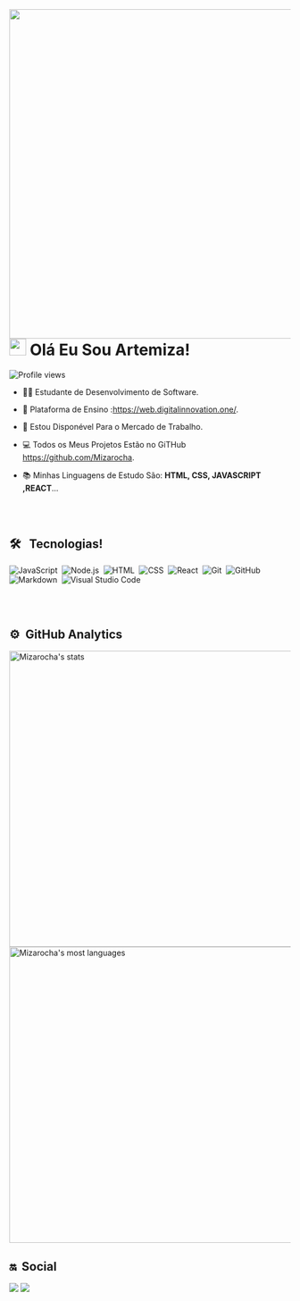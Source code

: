  
<img align="right" height="590em" src="https://raw.githubusercontent.com/gist/Mizarocha/618ef18e3bbb7cdfd200f3a4fc1aabc6/raw/201d47c76006c99fe0dc55ea92e76bdca5537f08/githubcard.svg"/>
<h1 align="left"> <img src="https://raw.githubusercontent.com/kaueMarques/kaueMarques/master/hi.gif" width="30px"> Olá Eu Sou Artemiza!</h1>
<p align="left"> <img src="https://komarev.com/ghpvc/?username=Mizarocha&color=yellow" alt="Profile views" /> </p>

- 👩‍🎓    Estudante de Desenvolvimento de Software.

- 🏫   Plataforma de Ensino :https://web.digitalinnovation.one/.

- 🔎    Estou Disponével Para o Mercado de Trabalho.

- 💻    Todos os Meus Projetos Estão no GiTHub https://github.com/Mizarocha.

- 📚     Minhas Linguagens de Estudo São: **HTML, CSS, JAVASCRIPT ,REACT**...
 
 
 
 <br><br>
 
## 🛠 &nbsp; Tecnologias!

![JavaScript](https://img.shields.io/badge/-JavaScript-05122A?style=flat&logo=javascript)&nbsp;
![Node.js](https://img.shields.io/badge/-Node.js-05122A?style=flat&logo=node.js)&nbsp;
![HTML](https://img.shields.io/badge/-HTML-05122A?style=flat&logo=HTML5)&nbsp;
![CSS](https://img.shields.io/badge/-CSS-05122A?style=flat&logo=CSS3&logoColor=1572B6)&nbsp;
![React](https://img.shields.io/badge/-React-05122A?style=flat&logo=react)&nbsp;
![Git](https://img.shields.io/badge/-Git-05122A?style=flat&logo=git)&nbsp;
![GitHub](https://img.shields.io/badge/-GitHub-05122A?style=flat&logo=github)&nbsp;
![Markdown](https://img.shields.io/badge/-Markdown-05122A?style=flat&logo=markdown)&nbsp;
![Visual Studio Code](https://img.shields.io/badge/-Visual%20Studio%20Code-05122A?style=flat&logo=visual-studio-code&logoColor=007ACC)&nbsp;

<br><br>

## ⚙️ &nbsp;GitHub Analytics

<p align="left">
<img width="530em" src="https://github-readme-stats.vercel.app/api?username=Mizarocha&show_icons=true&theme=vision-friendly-dark" alt="Mizarocha's stats"/>
<img width="530em" src="https://github-readme-stats.vercel.app/api/top-langs/?username=Mizarocha&layout=compact&theme=vision-friendly-dark" alt="Mizarocha's most languages"/>
</p>


## 🔛 &nbsp;Social

<img src="https://img.shields.io/badge/Artemiza Rocha-0077B5?style=for-the-badge&logo=linkedin&logoColor=white" /> 

<img src="https://img.shields.io/badge/Mizarocha-100000?style=for-the-badge&logo=github&logoColor=white" /> 
